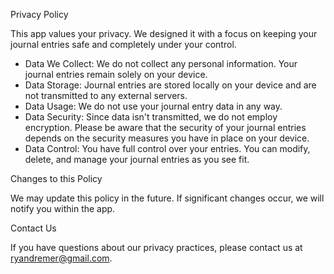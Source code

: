 Privacy Policy

This app values your privacy. We designed it with a focus on keeping your journal entries safe and completely under your control.
 * Data We Collect: We do not collect any personal information. Your journal entries remain solely on your device.
 * Data Storage: Journal entries are stored locally on your device and are not transmitted to any external servers.
 * Data Usage: We do not use your journal entry data in any way.
 * Data Security: Since data isn't transmitted, we do not employ encryption. Please be aware that the security of your journal entries depends on the security measures you have in place on your device.
 * Data Control: You have full control over your entries. You can modify, delete, and manage your journal entries as you see fit.

Changes to this Policy

We may update this policy in the future. If significant changes occur, we will notify you within the app.

Contact Us

If you have questions about our privacy practices, please contact us at ryandremer@gmail.com.
